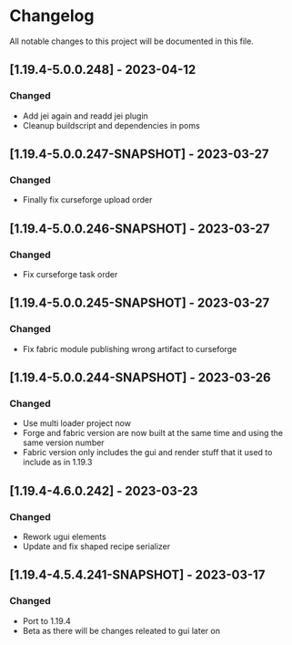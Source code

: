 # Changelog
All notable changes to this project will be documented in this file.

## [1.19.4-5.0.0.248] - 2023-04-12
### Changed
 - Add jei again and readd jei plugin
 - Cleanup buildscript and dependencies in poms

## [1.19.4-5.0.0.247-SNAPSHOT] - 2023-03-27
### Changed
 - Finally fix curseforge upload order

## [1.19.4-5.0.0.246-SNAPSHOT] - 2023-03-27
### Changed
 - Fix curseforge task order

## [1.19.4-5.0.0.245-SNAPSHOT] - 2023-03-27
### Changed
 - Fix fabric module publishing wrong artifact to curseforge

## [1.19.4-5.0.0.244-SNAPSHOT] - 2023-03-26
### Changed
 - Use multi loader project now
 - Forge and fabric version are now built at the same time and using the same version number
 - Fabric version only includes the gui and render stuff that it used to include as in 1.19.3
 
## [1.19.4-4.6.0.242] - 2023-03-23
### Changed
 - Rework ugui elements
 - Update and fix shaped recipe serializer

## [1.19.4-4.5.4.241-SNAPSHOT] - 2023-03-17
### Changed
 - Port to 1.19.4
 - Beta as there will be changes releated to gui later on